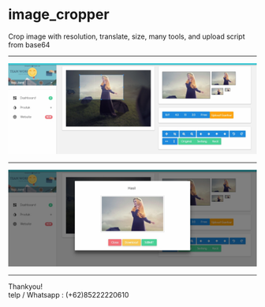# image_cropper
Crop image with resolution, translate, size, many tools, and upload script from base64
<hr>
<img src="cropper/reja-how-to/example-1.jpg" alt="">
<hr>
<img src="cropper/reja-how-to/example-2.jpg" alt="">
<hr>
Thankyou! <br>
telp / Whatsapp : (+62)85222220610
